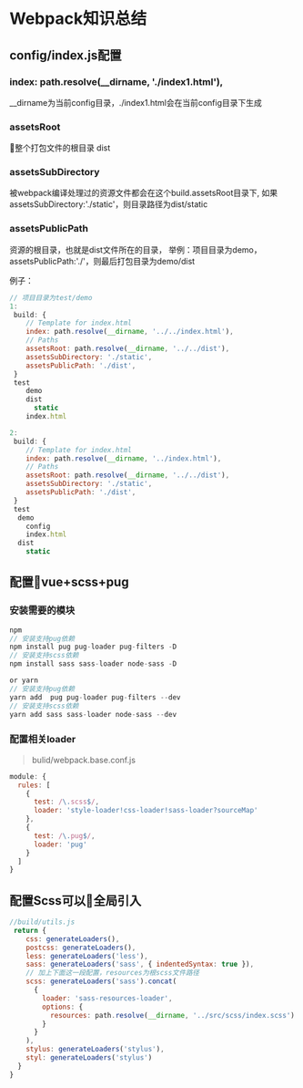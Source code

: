 # Webpack知识总结
## config/index.js配置
### index: path.resolve(__dirname, './index1.html'),
__dirname为当前config目录，./index1.html会在当前config目录下生成
### assetsRoot
整个打包文件的根目录 dist
### assetsSubDirectory
被webpack编译处理过的资源文件都会在这个build.assetsRoot目录下,
如果assetsSubDirectory:'./static'，则目录路径为dist/static
### assetsPublicPath
资源的根目录，也就是dist文件所在的目录，
举例：项目目录为demo，assetsPublicPath:'./'，则最后打包目录为demo/dist

例子：
```javascript
// 项目目录为test/demo
1:
 build: {
    // Template for index.html
    index: path.resolve(__dirname, '../../index.html'),
    // Paths
    assetsRoot: path.resolve(__dirname, '../../dist'),
    assetsSubDirectory: './static',
    assetsPublicPath: './dist',
 }
 test
    demo
    dist
      static
    index.html

2:
 build: {
    // Template for index.html
    index: path.resolve(__dirname, '../index.html'),
    // Paths
    assetsRoot: path.resolve(__dirname, '../../dist'),
    assetsSubDirectory: './static',
    assetsPublicPath: './dist',
 }
 test
  demo
    config
    index.html
  dist
    static
```

## 配置vue+scss+pug
### 安装需要的模块
```javascript
npm
// 安装支持pug依赖
npm install pug pug-loader pug-filters -D
// 安装支持scss依赖
npm install sass sass-loader node-sass -D

or yarn
// 安装支持pug依赖
yarn add  pug pug-loader pug-filters --dev
// 安装支持scss依赖
yarn add sass sass-loader node-sass --dev

```
### 配置相关loader
>bulid/webpack.base.conf.js
```javascript
module: {
  rules: [
    {
      test: /\.scss$/,
      loader: 'style-loader!css-loader!sass-loader?sourceMap'
    },
    {
      test: /\.pug$/,
      loader: 'pug'
    }
  ]
}
```
## 配置Scss可以全局引入
```javascript
//build/utils.js
 return {
    css: generateLoaders(),
    postcss: generateLoaders(),
    less: generateLoaders('less'),
    sass: generateLoaders('sass', { indentedSyntax: true }),
    // 加上下面这一段配置，resources为根scss文件路径
    scss: generateLoaders('sass').concat(
      {
        loader: 'sass-resources-loader',
        options: {
          resources: path.resolve(__dirname, '../src/scss/index.scss')
        }
      }
    ),
    stylus: generateLoaders('stylus'),
    styl: generateLoaders('stylus')
  }
}
```
